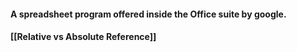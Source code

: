 #### A spreadsheet program offered inside the Office suite by google.
#### [[Relative vs Absolute Reference]]

